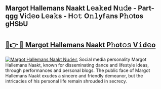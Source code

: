 ## Margot Hallemans Naakt L𝚎a𝚔ed N𝚞𝚍e - Part-qgg Vi𝚍𝚎o L𝚎a𝚔s - H𝚘𝚝 O𝚗𝚕yf𝚊ns P𝚑𝚘tos gHSbU

# <h2><a href="http://kf2xj8.oniu.top/?m=Margot+Hallemans+Naakt">🔗👉 🔴 Margot Hallemans Naakt P𝚑ot𝚘𝚜 V𝚒d𝚎o</a></h2>

[![Margot Hallemans Naakt Nu𝚍e𝚜](https://i.imgur.com/0qMVB7G.gif)](http://kf2xj8.oniu.top/?m=Margot+Hallemans+Naakt)
Social media personality Margot Hallemans Naakt, known for disseminating dance and lifestyle ideas, through performances and personal blogs. The public face of Margot Hallemans Naakt exudes a sincere and friendly demeanor, but the intricacies of his personal life remain shrouded in secrecy.  
